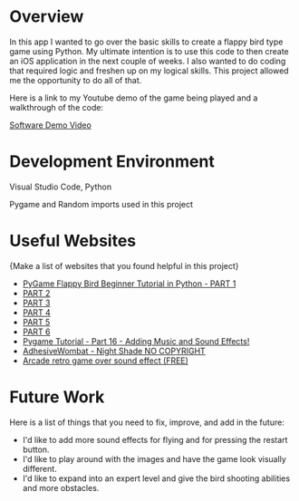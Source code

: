# Overview

In this app I wanted to go over the basic skills to create a flappy bird type game using Python.  My ultimate intention
is to use this code to then create an iOS application in the next couple of weeks.  I also wanted to do coding that required logic
and freshen up on my logical skills.  This project allowed me the opportunity to do all of that.

Here is a link to my Youtube demo of the game being played and a walkthrough of the code:

[Software Demo Video](https://youtu.be/gZiUmDNhYcA)

# Development Environment

Visual Studio Code, Python

Pygame and Random imports used in this project

# Useful Websites

{Make a list of websites that you found helpful in this project}
* [PyGame Flappy Bird Beginner Tutorial in Python - PART 1](https://www.youtube.com/watch?v=GiUGVOqqCKg)
* [PART 2](https://www.youtube.com/watch?v=SGdAYi_qAVg)
* [PART 3](https://www.youtube.com/watch?v=_7er9kqWpG4)
* [PART 4](https://www.youtube.com/watch?v=9bWGFWg7gc8)
* [PART 5](https://www.youtube.com/watch?v=-BIM0Uq8cj8)
* [PART 6](https://www.youtube.com/watch?v=aQJCLfEmSs4&t=22s)
* [Pygame Tutorial - Part 16 - Adding Music and Sound Effects!](https://www.youtube.com/watch?v=iIb_xOs2a_E)
* [AdhesiveWombat - Night Shade NO COPYRIGHT](https://www.youtube.com/watch?v=mRN_T6JkH-c&list=PLwJjxqYuirCLkq42mGw4XKGQlpZSfxsYd)
* [Arcade retro game over sound effect (FREE)](https://www.youtube.com/watch?v=gdrQrCOSFfI)


# Future Work

Here is a list of things that you need to fix, improve, and add in the future:
* I'd like to add more sound effects for flying and for pressing the restart button.
* I'd like to play around with the images and have the game look visually different.
* I'd like to expand into an expert level and give the bird shooting abilities and more obstacles.